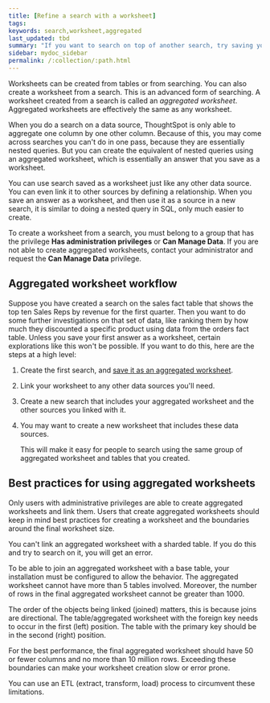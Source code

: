 ```yaml
---
title: [Refine a search with a worksheet]
tags:
keywords: search,worksheet,aggregated
last_updated: tbd
summary: "If you want to search on top of another search, try saving your search as a worksheet. Then, you can use the saved worksheet as a data source for a new search."
sidebar: mydoc_sidebar
permalink: /:collection/:path.html
---
```

Worksheets can be created from tables or from searching. You can also create a
worksheet from a search. This is an advanced form of searching. A worksheet
created from a search is called an _aggregated worksheet_. Aggregated worksheets
are effectively the same as any worksheet.

When you do a search on a data source, ThoughtSpot is only able to aggregate one
column by one other column. Because of this, you may come across searches you
can't do in one pass, because they are essentially nested queries. But you can
create the equivalent of nested queries using an aggregated worksheet, which is
essentially an answer that you save as a worksheet.

You can use search saved as a worksheet just like any other data source. You
can even link it to other sources by defining a relationship. When you save an
answer as a worksheet, and then use it as a source in a new search, it is
similar to doing a nested query in SQL, only much easier to create.

To create a worksheet from a search, you must belong to a group that has the
privilege **Has administration privileges** or **Can Manage Data**. If you are
not able to create aggregated worksheets, contact your administrator and request
the **Can Manage Data** privilege.

## Aggregated worksheet workflow

Suppose you have created a search on the sales fact table that shows the top ten
Sales Reps by revenue for the first quarter. Then you want to do some further
investigations on that set of data, like ranking them by how much they
discounted a specific product using data from the orders fact table. Unless you
save your first answer as a worksheet, certain explorations like this won't be
possible. If you want to do this, here are the steps at a high level:

1. Create the first search, and [save it as an aggregated worksheet](create_aggregated_worksheet.html#).
2. Link your worksheet to any other data sources you'll need.
3. Create a new search that includes your aggregated worksheet and the other sources you linked with it.
4. You may want to create a new worksheet that includes these data sources.

    This will make it easy for people to search using the same group of
    aggregated worksheet and tables that you created.

## Best practices for using aggregated worksheets

Only users with administrative privileges are able to create aggregated
worksheets and link them. Users that create aggregated worksheets should keep in
mind best practices for creating a worksheet and the boundaries around the final
worksheet size.

You can't link an aggregated worksheet with a sharded table. If you do this and
try to search on it, you will get an error.

To be able to join an aggregated worksheet with a base table, your installation
must be configured to allow the behavior. The aggregated worksheet cannot have
more than 5 tables involved. Moreover, the number of rows in the final
aggregated worksheet cannot be greater than 1000.

The order of the objects being linked (joined) matters, this is because joins are
directional. The table/aggregated worksheet with the foreign key needs to occur
in the first (left) position. The table with the primary key should be in the
second (right) position.

For the best performance, the final aggregated worksheet should have 50 or fewer
columns and no more than 10 million rows. Exceeding these boundaries can make
your worksheet creation slow or error prone.

You can use an ETL (extract, transform, load) process to circumvent these
limitations.
